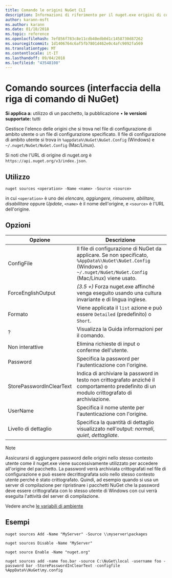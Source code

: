 ```yaml
---
title: Comando le origini NuGet CLI
description: Informazioni di riferimento per il nuget.exe origini di comandi
author: karann-msft
ms.author: karann
ms.date: 01/18/2018
ms.topic: reference
ms.openlocfilehash: 7ef856f783c8e11cdb40edb0d1c1458730d87262
ms.sourcegitcommit: 1d1406764c6af5fb7801d462e0c4afc9092fa569
ms.translationtype: MT
ms.contentlocale: it-IT
ms.lasthandoff: 09/04/2018
ms.locfileid: "43548108"
---
```

# <a name="sources-command-nuget-cli"></a>Comando sources (interfaccia della riga di comando di NuGet)

**Si applica a:** utilizzo di un pacchetto, la pubblicazione &bullet; **le versioni supportate:** tutti

Gestisce l'elenco delle origini che si trova nel file di configurazione di ambito utente o un file di configurazione specificato. Il file di configurazione di ambito utente si trova in `%appdata%\NuGet\NuGet.Config` (Windows) e `~/.nuget/NuGet/NuGet.Config` (Mac/Linux).

Si noti che l'URL di origine di nuget.org è `https://api.nuget.org/v3/index.json`.

## <a name="usage"></a>Utilizzo

```cli
nuget sources <operation> -Name <name> -Source <source>
```

in cui `<operation>` è uno dei *elencare, aggiungere, rimuovere, abilitare, disabilitare* oppure *Update*, `<name>` è il nome dell'origine, e `<source>` è l'URL dell'origine.

## <a name="options"></a>Opzioni

| Opzione | Descrizione |
| --- | --- |
| ConfigFile | Il file di configurazione di NuGet da applicare. Se non specificato, `%AppData%\NuGet\NuGet.Config` (Windows) o `~/.nuget/NuGet/NuGet.Config` (Mac/Linux) viene usato.|
| ForceEnglishOutput | *(3.5 +)*  Forza nuget.exe affinché venga eseguito usando una cultura invariante e di lingua inglese. |
| Formato | Viene applicata il `list` azione e può essere `Detailed` (predefinito) o `Short`. |
| ? | Visualizza la Guida informazioni per il comando. |
| Non interattive | Elimina richieste di input o conferme dell'utente. |
| Password | Specifica la password per l'autenticazione con l'origine. |
| StorePasswordInClearText | Indica di archiviare la password in testo non crittografato anziché il comportamento predefinito di un modulo crittografato di archiviazione. |
| UserName | Specifica il nome utente per l'autenticazione con l'origine. |
| Livello di dettaglio | Specifica la quantità di dettaglio visualizzato nell'output: *normali*, *quiet*, *dettagliate*. |

> [!Note]
> Assicurarsi di aggiungere password delle origini nello stesso contesto utente come il nuget.exe viene successivamente utilizzato per accedere all'origine del pacchetto. La password verrà archiviata crittografati nel file di configurazione e può essere decrittografata solo nello stesso contesto utente perché è stato crittografato. Quindi, ad esempio quando si usa un server di compilazione per ripristinare i pacchetti NuGet che la password deve essere crittografata con lo stesso utente di Windows con cui verrà eseguita l'attività del server di compilazione.

Vedere anche [le variabili di ambiente](cli-ref-environment-variables.md)

## <a name="examples"></a>Esempi

```cli
nuget sources Add -Name "MyServer" -Source \\myserver\packages

nuget sources Disable -Name "MyServer"

nuget source Enable -Name "nuget.org"

nuget sources add -name foo.bar -source C:\NuGet\local -username foo -password bar -StorePasswordInClearText -configfile %AppData%\NuGet\my.config
```
